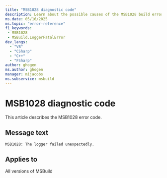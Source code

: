 ```yaml
---
title: "MSB1028 diagnostic code"
description: Learn about the possible causes of the MSB1028 build error, and get troubleshooting tips.
ms.date: 05/16/2025
ms.topic: "error-reference"
f1_keywords:
 - MSB1028
 - MSBuild.LoggerFatalError
dev_langs:
  - "VB"
  - "CSharp"
  - "C++"
  - "FSharp"
author: ghogen
ms.author: ghogen
manager: mijacobs
ms.subservice: msbuild
---
```


# MSB1028 diagnostic code

<!-- :::ErrorDefinitionDescription::: -->
<!-- :::editable-content name="introDescription"::: -->
This article describes the MSB1028 error code.
<!-- :::editable-content-end::: -->

## Message text

<!-- :::editable-content name="messageText"::: -->
`MSB1028: The logger failed unexpectedly.`
<!-- :::editable-content-end::: -->
<!-- MSB1028: The logger failed unexpectedly. -->

<!-- :::editable-content name="postOutputDescription"::: -->
<!--
{StrBegin="MSBUILD : error MSB1028: "}
      UE: This error is shown when a logger specified with the -logger switch throws an exception while being
      initialized. This message is followed by the exception text including the stack trace.
      LOCALIZATION: The prefix "MSBUILD : error MSBxxxx:" should not be localized.
-->
<!-- :::editable-content-end::: -->
<!-- :::ErrorDefinitionDescription-end::: -->

## Applies to

All versions of MSBuild

